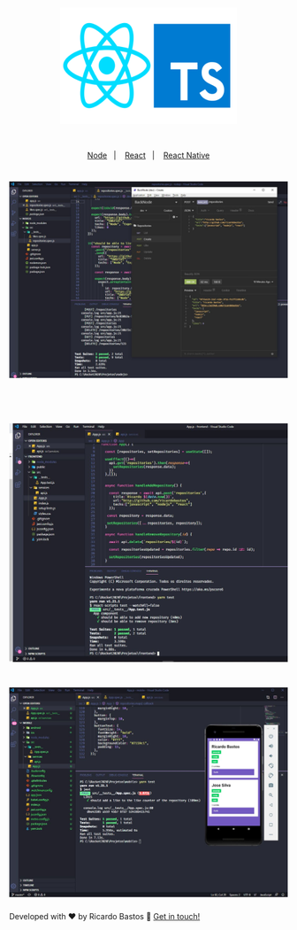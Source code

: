 <br>

<p align="center">
    <img alt="Rocketbox" width="320" height="210" src="https://github.com/RicardoBastos/docs/blob/master/imagens/rocketseat-ts-tests/react_ts.png" />
</p>

<br>

<p align="center">
  <a href="#">Node</a>&nbsp;&nbsp;&nbsp;|&nbsp;&nbsp;&nbsp;
  <a href="#">React</a>&nbsp;&nbsp;&nbsp;|&nbsp;&nbsp;&nbsp;
  <a href="#">React Native</a> 
</p>


<h1 align="center">
    <img alt="Rocketbox" src="https://github.com/RicardoBastos/docs/blob/master/imagens/rocketseat-ts-tests/node_tela.jpg"  />
</h1>

<br>

<h1 align="center">
    <img alt="Rocketbox"  src="https://github.com/RicardoBastos/docs/blob/master/imagens/rocketseat-ts-tests/react_tela.jpg"  />
</h1>

<h1 align="center">
    <img alt="Rocketbox" src="https://github.com/RicardoBastos/docs/blob/master/imagens/rocketseat-ts-tests/mobile_tela.jpg"  />
</h1>


Developed with ♥ by Ricardo Bastos :wave: [Get in touch!](https://www.linkedin.com/in/ricardo-bastos-975592b0/)

